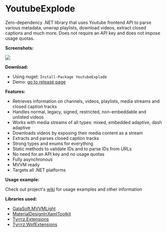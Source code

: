 YoutubeExplode
===================


Zero-dependency .NET library that uses Youtube frontend API to parse various metadata, unwrap playlists, download videos, extract closed captions and much more.
Does not require an API key and does not impose usage quotas.

**Screenshots:**

![](http://www.tyrrrz.me/projects/images/ytexplode_1.png)

**Download:**

- Using nuget: `Install-Package YoutubeExplode`
- Demo: [go to release page](https://github.com/Tyrrrz/YoutubeExplode/releases)

**Features:**

- Retrieves information on channels, videos, playlists, media streams and closed caption tracks
- Handles normal, legacy, signed, restricted, non-embeddable and unlisted videos
- Works with media streams of all types: mixed, embedded adaptive, dash adaptive
- Downloads videos by exposing their media content as a stream
- Extracts and parses closed caption tracks
- Strong types and enums for everything
- Static methods to validate IDs and to parse IDs from URLs
- No need for an API key and no usage quotas
- Fully asynchronous
- MVVM ready
- Targets all .NET platforms

**Usage example:**

Check out project's [wiki](https://github.com/Tyrrrz/YoutubeExplode/wiki) for usage examples and other information

**Libraries used:**

- [GalaSoft.MVVMLight](http://www.mvvmlight.net)
- [MaterialDesignInXamlToolkit](https://github.com/ButchersBoy/MaterialDesignInXamlToolkit)
- [Tyrrrz.Extensions](https://github.com/Tyrrrz/Extensions)
- [Tyrrrz.WpfExtensions](https://github.com/Tyrrrz/WpfExtensions)
 